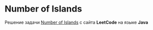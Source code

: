 # Number of Islands
Решение задачи [Number of Islands](https://leetcode.com/problems/number-of-islands/) с сайта **LeetCode** на языке **Java**